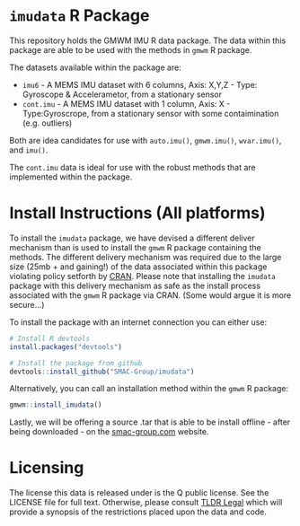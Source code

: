# `imudata` R Package
This repository holds the GMWM IMU R data package. The data within this package are able to be used with the methods in `gmwm` R package.

The datasets available within the package are:

* `imu6` - A MEMS IMU dataset with 6 columns, Axis: X,Y,Z - Type: Gyroscope & Accelerametor, from a stationary sensor
* `cont.imu` - A MEMS IMU dataset with 1 column, Axis: X - Type:Gyroscrope, from a stationary sensor with some contaimination (e.g. outliers)

Both are idea candidates for use with `auto.imu()`, `gmwm.imu()`, `wvar.imu()`, and `imu()`.

The `cont.imu` data is ideal for use with the robust methods that are implemented within the package. 

# Install Instructions (All platforms)
To install the `imudata` package, we have devised a different deliver mechanism than is used to install the `gmwm` R package containing the methods. The different delivery mechanism was required due to the large size (25mb + and gaining!) of the data  associated within this package violating policy setforth by [CRAN](https://cran.r-project.org/web/packages/policies.html). Please note that installing the `imudata` package with this delivery mechanism as safe as the install process associated with the `gmwm` R package via CRAN. (Some would argue it is more secure...)

To install the package with an internet connection you can either use:

```r
# Install R devtools
install.packages("devtools")

# Install the package from github
devtools::install_github("SMAC-Group/imudata")
```

Alternatively, you can call an installation method within the `gmwm` R package:

```r
gmwm::install_imudata()
```

Lastly, we will be offering a source .tar that is able to be install offline - after being downloaded - on the [smac-group.com](http://www.smac-group.com) website.

# Licensing
The license this data is released under is the Q public license. See the LICENSE file for full text. Otherwise, please consult [TLDR Legal](https://tldrlegal.com/license/q-public-license-1.0-%28qpl-1.0%29) which will provide a synopsis of the restrictions placed upon the data and code.
